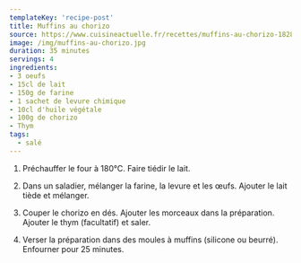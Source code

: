 ```yaml
---
templateKey: 'recipe-post'
title: Muffins au chorizo
source: https://www.cuisineactuelle.fr/recettes/muffins-au-chorizo-182843
image: /img/muffins-au-chorizo.jpg
duration: 35 minutes
servings: 4
ingredients:
- 3 oeufs
- 15cl de lait
- 150g de farine
- 1 sachet de levure chimique
- 10cl d'huile végétale
- 100g de chorizo
- Thym
tags:
  - salé
---
```

1. Préchauffer le four à 180°C. Faire tiédir le lait.

2. Dans un saladier, mélanger la farine, la levure et les œufs. Ajouter le lait tiède et mélanger.

3. Couper le chorizo en dés. Ajouter les morceaux dans la préparation. Ajouter le thym (facultatif) et saler.

4. Verser la préparation dans des moules à muffins (silicone ou beurré). Enfourner pour 25 minutes.
